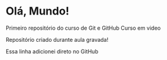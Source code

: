 # Olá, Mundo!
 Primeiro repositório do curso de Git e GitHub Curso em video

 Repositório criado durante aula gravada!
 
 Essa linha adicionei direto no GitHub
